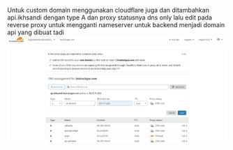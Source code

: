 Untuk custom domain menggunakan cloudflare juga dan ditambahkan api.ikhsandi dengan type A dan proxy statusnya dns only lalu edit pada reverse proxy untuk mengganti nameserver untuk backend menjadi domain api yang dibuat tadi<br>
![1.5.png](https://github.com/GGenom3/DumbWaysDevOps/blob/main/TaskM2/Images/1.5.PNG)
